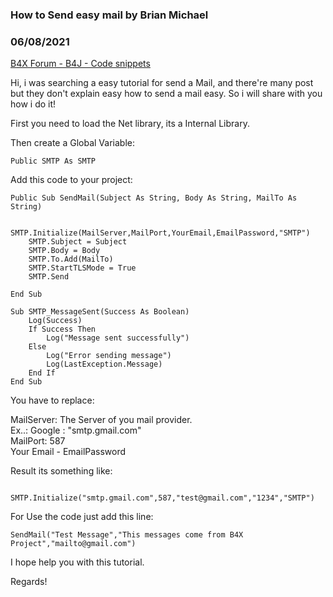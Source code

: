 ### How to Send easy mail by Brian Michael
### 06/08/2021
[B4X Forum - B4J - Code snippets](https://www.b4x.com/android/forum/threads/131472/)

Hi, i was searching a easy tutorial for send a Mail, and there're many post but they don't explain easy how to send a mail easy. So i will share with you how i do it!  
  
  
First you need to load the Net library, its a Internal Library.  
  
Then create a Global Variable:  
  

```B4X
Public SMTP As SMTP
```

  
  
Add this code to your project:  
  

```B4X
Public Sub SendMail(Subject As String, Body As String, MailTo As String)  
      
    SMTP.Initialize(MailServer,MailPort,YourEmail,EmailPassword,"SMTP")  
    SMTP.Subject = Subject  
    SMTP.Body = Body  
    SMTP.To.Add(MailTo)  
    SMTP.StartTLSMode = True  
    SMTP.Send  
      
End Sub  
  
Sub SMTP_MessageSent(Success As Boolean)  
    Log(Success)  
    If Success Then  
        Log("Message sent successfully")  
    Else  
        Log("Error sending message")  
        Log(LastException.Message)  
    End If  
End Sub
```

  
  
You have to replace:  
  
MailServer: The Server of you mail provider.  
Ex..: Google : "smtp.gmail.com"  
MailPort: 587  
Your Email - EmailPassword  
  
Result its something like:  
  

```B4X
    SMTP.Initialize("smtp.gmail.com",587,"test@gmail.com","1234","SMTP")
```

  
  
For Use the code just add this line:  
  

```B4X
SendMail("Test Message","This messages come from B4X Project","mailto@gmail.com")
```

  
  
I hope help you with this tutorial.  
  
  
Regards!